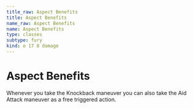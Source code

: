 ```yaml
---
title_raw: Aspect Benefits
title: Aspect Benefits
name_raw: Aspect Benefits
name: Aspect Benefits
type: classes
subtype: fury
kind: o 17 8 damage
---
```


# Aspect Benefits

Whenever you take the Knockback maneuver you can also take the Aid Attack maneuver as a free triggered action.
